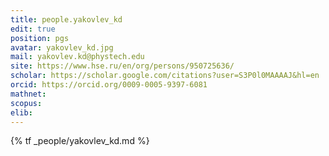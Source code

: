 ```yaml
---
title: people.yakovlev_kd
edit: true
position: pgs
avatar: yakovlev_kd.jpg
mail: yakovlev.kd@phystech.edu
site: https://www.hse.ru/en/org/persons/950725636/
scholar: https://scholar.google.com/citations?user=S3P0l0MAAAAJ&hl=en
orcid: https://orcid.org/0009-0005-9397-6081
mathnet:
scopus:
elib:
---
```


{% tf _people/yakovlev_kd.md %}
